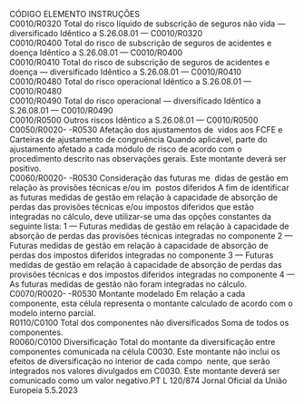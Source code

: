  
CÓDIGO  ELEMENTO  INSTRUÇÕES  
C0010/R0320  Total do risco líquido de 
subscrição de seguros não vida 
— diversificado  Idêntico a S.26.08.01 — C0010/R0320  
C0010/R0400  Total do risco de subscrição de 
seguros de acidentes e doença  Idêntico a S.26.08.01 — C0010/R0400  
C0010/R0410  Total do risco de subscrição de 
seguros de acidentes e doença 
— diversificado  Idêntico a S.26.08.01 — C0010/R0410  
C0010/R0480  Total do risco operacional  Idêntico a S.26.08.01 — C0010/R0480  
C0010/R0490  Total do risco operacional — 
diversificado  Idêntico a S.26.08.01 — C0010/R0490  
C0010/R0500  Outros riscos  Idêntico a S.26.08.01 — C0010/R0500  
C0050/R0020- 
-R0530  Afetação dos ajustamentos de ­
vidos aos FCFE e Carteiras de 
ajustamento de congruência  Quando aplicável, parte do ajustamento afetado a cada módulo de risco de acordo 
com o procedimento descrito nas observações gerais. Este montante deverá ser 
positivo.  
C0060/R0020- 
-R0530  Consideração das futuras me ­
didas de gestão em relação às 
provisões técnicas e/ou im ­
postos diferidos  A fim de identificar as futuras medidas de gestão em relação à capacidade de 
absorção de perdas das provisões técnicas e/ou impostos diferidos que estão 
integradas no cálculo, deve utilizar-se uma das opções constantes da seguinte lista: 
1 — Futuras medidas de gestão em relação à capacidade de absorção de perdas 
das provisões técnicas integradas no componente 
2 — Futuras medidas de gestão em relação à capacidade de absorção de perdas 
dos impostos diferidos integradas no componente 
3 — Futuras medidas de gestão em relação à capacidade de absorção de perdas 
das provisões técnicas e dos impostos diferidos integradas no componente 
4 — As futuras medidas de gestão não foram integradas no cálculo.  
C0070/R0020- 
-R0530  Montante modelado  Em relação a cada componente, esta célula representa o montante calculado de 
acordo com o modelo interno parcial.  
R0110/C0100  Total dos componentes não 
diversificados  Soma de todos os componentes.  
R0060/C0100  Diversificação  Total do montante da diversificação entre componentes comunicada na célula 
C0030. 
Este montante não inclui os efeitos de diversificação no interior de cada compo ­
nente, que serão integrados nos valores divulgados em C0030. 
Este montante deverá ser comunicado como um valor negativo.PT  L 120/874 Jornal Oficial da União Europeia 5.5.2023